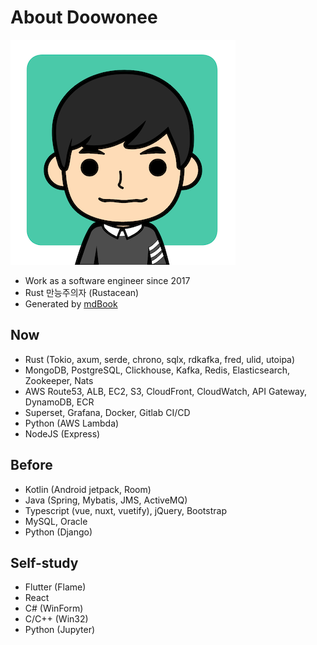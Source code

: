 # About Doowonee

![profile image](i/profile.png)

- Work as a software engineer since 2017
- Rust 만능주의자 (Rustacean)
- Generated by [mdBook](https://rust-lang.github.io/mdBook/)

## Now

- Rust (Tokio, axum, serde, chrono, sqlx, rdkafka, fred, ulid, utoipa)
- MongoDB, PostgreSQL, Clickhouse, Kafka, Redis, Elasticsearch, Zookeeper, Nats
- AWS Route53, ALB, EC2, S3, CloudFront, CloudWatch, API Gateway, DynamoDB, ECR
- Superset, Grafana, Docker, Gitlab CI/CD
- Python (AWS Lambda)
- NodeJS (Express)

## Before

- Kotlin (Android jetpack, Room)
- Java (Spring, Mybatis, JMS, ActiveMQ)
- Typescript (vue, nuxt, vuetify), jQuery, Bootstrap
- MySQL, Oracle
- Python (Django)

## Self-study

- Flutter (Flame)
- React
- C# (WinForm)
- C/C++ (Win32)
- Python (Jupyter)
